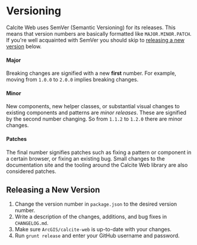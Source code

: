 # Versioning

Calcite Web uses SemVer (Semantic Versioning) for its releases. This means that version numbers are basically formatted like `MAJOR.MINOR.PATCH`. If you're well acquainted with SemVer you should skip to [releasing a new version](#releasing-a-new-version) below.

#### Major

Breaking changes are signified with a new **first** number. For example, moving from `1.0.0` to `2.0.0` implies breaking changes.

#### Minor

New components, new helper classes, or substantial visual changes to existing components and patterns are *minor releases*. These are signified by the second number changing. So from `1.1.2` to `1.2.0` there are minor changes.

#### Patches

The final number signifies patches such as fixing a pattern or component in a certain browser, or fixing an existing bug. Small changes to the documentation site and the tooling around the Calcite Web library are also considered patches.

## Releasing a New Version

1. Change the version number in `package.json` to the desired version number.
2. Write a description of the changes, additions, and bug fixes in `CHANGELOG.md`.
3. Make sure `ArcGIS/calcite-web` is up-to-date with your changes.
4. Run `grunt release` and enter your GitHub username and password.
